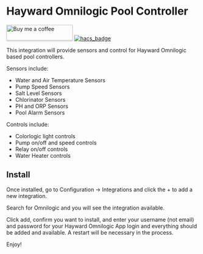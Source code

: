 # Hayward Omnilogic Pool Controller

<a target="_blank" href="https://www.buymeacoffee.com/djtimca"><img src="https://www.buymeacoffee.com/assets/img/custom_images/orange_img.png" alt="Buy me a coffee" style="height: 41px !important;width: 174px !important;box-shadow: 0px 3px 2px 0px rgba(190, 190, 190, 0.5) !important;-webkit-box-shadow: 0px 3px 2px 0px rgba(190, 190, 190, 0.5) !important;"></a> [![hacs_badge](https://img.shields.io/badge/HACS-Default-orange.svg?style=for-the-badge)](https://github.com/custom-components/hacs)

This integration will provide sensors and control for Hayward Omnilogic based pool
controllers.

Sensors include:
- Water and Air Temperature Sensors
- Pump Speed Sensors
- Salt Level Sensors
- Chlorinator Sensors
- PH and ORP Sensors
- Pool Alarm Sensors

Controls include:
- Colorlogic light controls
- Pump on/off and speed controls
- Relay on/off controls
- Water Heater controls

## Install

Once installed, go to Configuration -> Integrations and click the + to add a new integration.

Search for Omnilogic and you will see the integration available.

Click add, confirm you want to install, and enter your username (not email) and password
for your Hayward Omnilogic App login and everything should be added and available. A restart will be necessary in the process.

Enjoy!